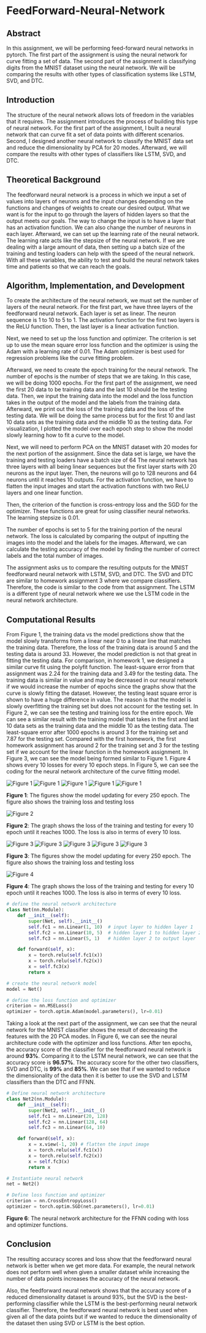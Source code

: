 # FeedForward-Neural-Network

## Abstract

In this assignment, we will be performing feed-forward neural networks in pytorch. The first part of the assignment is using the neural network for curve fitting a set of data. The second part of the assignment is classifying digits from the MNIST dataset using the neural network. We will be comparing the results with other types of classification systems like LSTM, SVD, and DTC. 

## Introduction

The structure of the neural network allows lots of freedom in the variables that it requires. The assignment introduces the process of building this type of neural network. For the first part of the assignment, I built a neural network that can curve fit a set of data points with different scenarios. Second, I designed another neural network to classify the MNIST data set and reduce the dimensionality by PCA for 20 modes. Afterward, we will compare the results with other types of classifiers like LSTM, SVD, and DTC. 

## Theoretical Background

The feedforward neural network is a process in which we input a set of values into layers of neurons and the input changes depending on the functions and changes of weights to create our desired output. What we want is for the input to go through the layers of hidden layers so that the output meets our goals. The way to change the input is to have a layer that has an activation function. We can also change the number of neurons in each layer. Afterward, we can set up the learning rate of the neural network. The learning rate acts like the stepsize of the neural network. If we are dealing with a large amount of data, then setting up a batch size of the training and testing loaders can help with the speed of the neural network. With all these variables, the ability to test and build the neural network takes time and patients so that we can reach the goals.

## Algorithm, Implementation, and Development

To create the architecture of the neural network, we must set the number of layers of the neural network. For the first part, we have three layers of the feedforward neural network. Each layer is set as linear. The neuron sequence is 1 to 10 to 5 to 1. The activation function for the first two layers is the ReLU function. Then, the last layer is a linear activation function.

Next, we need to set up the loss function and optimizer. The criterion is set up to use the mean square error loss function and the optimizer is using the Adam with a learning rate of 0.01. The Adam optimizer is best used for regression problems like the curve fitting problem. 

Afterward, we need to create the epoch training for the neural network. The number of epochs is the number of steps that we are taking. In this case, we will be doing 1000 epochs. For the first part of the assignment, we need the first 20 data to be training data and the last 10 should be the testing data.  Then, we input the training data into the model and the loss function takes in the output of the model and the labels from the training data. Afterward, we print out the loss of the training data and the loss of the testing data. We will be doing the same process but for the first 10 and last 10 data sets as the training data and the middle 10 as the testing data. For visualization, I plotted the model over each epoch step to show the model slowly learning how to fit a curve to the model. 

Next, we will need to perform PCA on the MNIST dataset with 20 modes for the next portion of the assignment. Since the data set is large, we have the training and testing loaders have a batch size of 64 The neural network has three layers with all being linear sequences but the first layer starts with 20 neurons as the input layer. Then, the neurons will go to 128 neurons and 64 neurons until it reaches 10 outputs. For the activation function, we have to flatten the input images and start the activation functions with two ReLU layers and one linear function. 

Then, the criterion of the function is cross-entropy loss and the SGD for the optimizer. These functions are great for using classifier neural networks. The learning stepsize is 0.01. 

The number of epochs is set to 5 for the training portion of the neural network. The loss is calculated by comparing the output of inputting the images into the model and the labels for the images. Afterward, we can calculate the testing accuracy of the model by finding the number of correct labels and the total number of images. 

The assignment asks us to compare the resulting outputs for the MNIST feedforward neural network with LSTM, SVD, and DTC. The SVD and DTC are similar to homework assignment 3 where we compare classifiers. Therefore, the code is similar to the code from that assignment. The LSTM is a different type of neural network where we use the LSTM code in the neural network architecture. 

## Computational Results

From Figure 1, the training data vs the model predictions show that the model slowly transforms from a linear near 0 to a linear line that matches the training data. Therefore, the loss of the training data is around 5 and the testing data is around 33. However, the model prediction is not that great in fitting the testing data. For comparison, in homework 1, we designed a similar curve fit using the polyfit function. The least-square error from that assignment was 2.24 for the training data and 3.49 for the testing data. The training data is similar in value and may be decreased in our neural network if we would increase the number of epochs since the graphs show that the curve is slowly fitting the dataset. However, the testing least square error is shown to have a huge difference in value. The reason is that the model is slowly overfitting the training set but does not account for the testing set. In Figure 2, we can see the testing and training loss for the entire epoch. We can see a similar result with the training model that takes in the first and last 10 data sets as the training data and the middle 10 as the testing data.  The least-square error after 1000 epochs is around 3 for the training set and 7.87 for the testing set. Compared with the first homework, the first homework assignment has around 2 for the training set and 3 for the testing set if we account for the linear function in the homework assignment. In Figure 3, we can see the model being formed similar to Figure 1.  Figure 4 shows every 10 losses for every 10 epoch steps.
In Figure 5, we can see the coding for the neural network architecture of the curve fitting model. 

![Figure 1](https://github.com/SamQLuong/FeedForward-Neural-Network/blob/main/epoch10_20.png)
![Figure 1](https://github.com/SamQLuong/FeedForward-Neural-Network/blob/main/epoch250_20.png)
![Figure 1](https://github.com/SamQLuong/FeedForward-Neural-Network/blob/main/epoch500_20.png)
![Figure 1](https://github.com/SamQLuong/FeedForward-Neural-Network/blob/main/epoch750_20.png)
![Figure 1](https://github.com/SamQLuong/FeedForward-Neural-Network/blob/main/epoch1000_20.png)

**Figure 1**: The figures show the model updating for every 250 epoch. The figure also shows the training loss and testing loss

![Figure 2](https://github.com/SamQLuong/FeedForward-Neural-Network/blob/main/epochLoss_20.png)

**Figure 2**: The graph shows the loss of the training and testing for every 10 epoch until it reaches 1000. The loss is also in terms of every 10 loss. 

![Figure 3](https://github.com/SamQLuong/FeedForward-Neural-Network/blob/main/epoch10_1010.png)
![Figure 3](https://github.com/SamQLuong/FeedForward-Neural-Network/blob/main/epoch250_1010.png)
![Figure 3](https://github.com/SamQLuong/FeedForward-Neural-Network/blob/main/epoch500_1010.png)
![Figure 3](https://github.com/SamQLuong/FeedForward-Neural-Network/blob/main/epoch750_1010.png)
![Figure 3](https://github.com/SamQLuong/FeedForward-Neural-Network/blob/main/epoch1000_1010.png)

**Figure 3**: The figures show the model updating for every 250 epoch. The figure also shows the training loss and testing loss

![Figure 4](https://github.com/SamQLuong/FeedForward-Neural-Network/blob/main/epochLoss_1010.png)

**Figure 4**: The graph shows the loss of the training and testing for every 10 epoch until it reaches 1000. The loss is also in terms of every 10 loss.

```python
# define the neural network architecture
class Net(nn.Module):
    def __init__(self):
        super(Net, self).__init__()
        self.fc1 = nn.Linear(1, 10)  # input layer to hidden layer 1
        self.fc2 = nn.Linear(10, 5)  # hidden layer 1 to hidden layer 2
        self.fc3 = nn.Linear(5, 1)   # hidden layer 2 to output layer

    def forward(self, x):
        x = torch.relu(self.fc1(x))
        x = torch.relu(self.fc2(x))
        x = self.fc3(x)
        return x

# create the neural network model
model = Net()

# define the loss function and optimizer
criterion = nn.MSELoss()
optimizer = torch.optim.Adam(model.parameters(), lr=0.01)
```

Taking a look at the next part of the assignment, we can see that the neural network for the MNIST classifier shows the result of decreasing the features with the 20 PCA modes. In Figure 6, we can see the neural architecture code with the optimizer and loss functions. After ten epochs, the accuracy score of the classifier for the feedforward neural network is around **93%**. Comparing it to the LSTM neural network, we can see that the accuracy score is **96.57%**. The accuracy score for the other two classifiers, SVD and DTC, is **99%** and **85%**. We can see that if we wanted to reduce the dimensionality of the data then it is better to use the SVD and LSTM classifiers than the DTC and FFNN.  

```python
# Define neural network architecture
class Net2(nn.Module):
    def __init__(self):
        super(Net2, self).__init__()
        self.fc1 = nn.Linear(20, 128)
        self.fc2 = nn.Linear(128, 64)
        self.fc3 = nn.Linear(64, 10)

    def forward(self, x):
        x = x.view(-1, 20) # flatten the input image
        x = torch.relu(self.fc1(x))
        x = torch.relu(self.fc2(x))
        x = self.fc3(x)
        return x

# Instantiate neural network
net = Net2()

# Define loss function and optimizer
criterion = nn.CrossEntropyLoss()
optimizer = torch.optim.SGD(net.parameters(), lr=0.01)
```

**Figure 6**: The neural network architecture for the FFNN coding with loss and optimizer functions.

## Conclusion

The resulting accuracy scores and loss show that the feedforward neural network is better when we get more data. For example, the neural network does not perform well when given a smaller dataset while increasing the number of data points increases the accuracy of the neural network. 

Also, the feedforward neural network shows that the accuracy score of a reduced dimensionality dataset is around 93%, but the SVD is the best-performing classifier while the LSTM is the best-performing neural network classifier. Therefore, the feedforward neural network is best used when given all of the data points but if we wanted to reduce the dimensionality of the dataset then using SVD or LSTM is the best option.  

